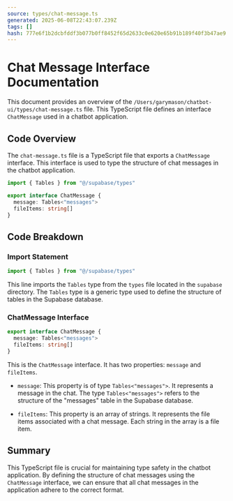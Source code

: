 ```yaml
---
source: types/chat-message.ts
generated: 2025-06-08T22:43:07.239Z
tags: []
hash: 777e6f1b2dcbfddf3b077b0ff8452f65d2633c0e620e65b91b189f40f3b47ae9
---
```


# Chat Message Interface Documentation

This document provides an overview of the `/Users/garymason/chatbot-ui/types/chat-message.ts` file. This TypeScript file defines an interface `ChatMessage` used in a chatbot application. 

## Code Overview

The `chat-message.ts` file is a TypeScript file that exports a `ChatMessage` interface. This interface is used to type the structure of chat messages in the chatbot application. 

```ts
import { Tables } from "@/supabase/types"

export interface ChatMessage {
  message: Tables<"messages">
  fileItems: string[]
}
```
## Code Breakdown

### Import Statement

```ts
import { Tables } from "@/supabase/types"
```

This line imports the `Tables` type from the `types` file located in the `supabase` directory. The `Tables` type is a generic type used to define the structure of tables in the Supabase database.

### ChatMessage Interface

```ts
export interface ChatMessage {
  message: Tables<"messages">
  fileItems: string[]
}
```

This is the `ChatMessage` interface. It has two properties: `message` and `fileItems`.

- `message`: This property is of type `Tables<"messages">`. It represents a message in the chat. The type `Tables<"messages">` refers to the structure of the "messages" table in the Supabase database.

- `fileItems`: This property is an array of strings. It represents the file items associated with a chat message. Each string in the array is a file item.

## Summary

This TypeScript file is crucial for maintaining type safety in the chatbot application. By defining the structure of chat messages using the `ChatMessage` interface, we can ensure that all chat messages in the application adhere to the correct format.